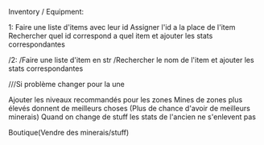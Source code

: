 Inventory / Equipment:

1:
Faire une liste d'items avec leur id
Assigner l'id a la place de l'item 
Rechercher quel id correspond a quel item et ajouter les stats correspondantes


/2:
/Faire une liste d'item en str
/Rechercher le nom de l'item et ajouter les stats correspondantes

///Si problème changer pour la une




Ajouter les niveaux recommandés pour les zones
Mines de zones plus élevés donnent de meilleurs choses (Plus de chance d'avoir de meilleurs minerais)
Quand on change de stuff les stats de l'ancien ne s'enlevent pas

Boutique(Vendre des minerais/stuff)






